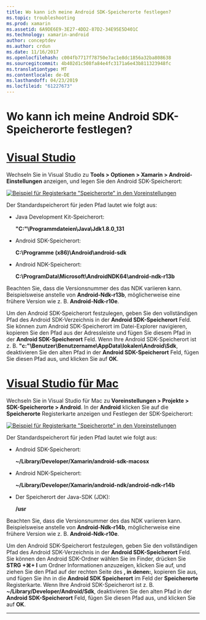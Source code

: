```yaml
---
title: Wo kann ich meine Android SDK-Speicherorte festlegen?
ms.topic: troubleshooting
ms.prod: xamarin
ms.assetid: 6A9DE6E9-3E27-4DD2-87D2-34E95E5D401C
ms.technology: xamarin-android
author: conceptdev
ms.author: crdun
ms.date: 11/16/2017
ms.openlocfilehash: c004fb7717f78750e7ac1e8dc1856a32ba808638
ms.sourcegitcommit: 4b402d1c508fa84e4fc3171a6e43b811323948fc
ms.translationtype: MT
ms.contentlocale: de-DE
ms.lasthandoff: 04/23/2019
ms.locfileid: "61227673"
---
```

# <a name="where-can-i-set-my-android-sdk-locations"></a>Wo kann ich meine Android SDK-Speicherorte festlegen?

# <a name="visual-studiotabwindows"></a>[Visual Studio](#tab/windows)

Wechseln Sie in Visual Studio zu **Tools > Optionen > Xamarin > Android-Einstellungen** anzeigen, und legen Sie den Android SDK-Speicherort:

[![Beispiel für Registerkarte "Speicherorte" in den Voreinstellungen](android-sdk-location-images/win/01-locations-sml.png)](android-sdk-location-images/win/01-locations.png#lightbox)

Der Standardspeicherort für jeden Pfad lautet wie folgt aus:

- Java Development Kit-Speicherort: 

    **"C:"\\Programmdateien\\Java\\Jdk1.8.0_131**

- Android SDK-Speicherort: 

    **C:\\Programme (x86)\\Android\\android-sdk**

- Android NDK-Speicherort: 

    **C:\\ProgramData\\Microsoft\\AndroidNDK64\\android-ndk-r13b**

Beachten Sie, dass die Versionsnummer des das NDK variieren kann. Beispielsweise anstelle von **Android-Ndk-r13b**, möglicherweise eine frühere Version wie z. B. **Android-Ndk-r10e**.

Um den Android SDK-Speicherort festzulegen, geben Sie den vollständigen Pfad des Android SDK-Verzeichnis in der **Android SDK-Speicherort** Feld. Sie können zum Android SDK-Speicherort im Datei-Explorer navigieren, kopieren Sie den Pfad aus der Adressleiste und fügen Sie diesem Pfad in der **Android SDK-Speicherort** Feld.
Wenn Ihre Android SDK-Speicherort ist z. B. **"c:"\\Benutzer\\Benutzername\\AppData\\lokalen\\Android\\Sdk**, deaktivieren Sie den alten Pfad in der  **Android SDK-Speicherort** Feld, fügen Sie diesen Pfad aus, und klicken Sie auf **OK**.

# <a name="visual-studio-for-mactabmacos"></a>[Visual Studio für Mac](#tab/macos)

Wechseln Sie in Visual Studio für Mac zu **Voreinstellungen > Projekte > SDK-Speicherorte > Android**. In der **Android** klicken Sie auf die **Speicherorte** Registerkarte anzeigen und Festlegen der SDK-Speicherort:

[![Beispiel für Registerkarte "Speicherorte" in den Voreinstellungen](android-sdk-location-images/mac/01-locations-sml.png)](android-sdk-location-images/mac/01-locations.png#lightbox)

Der Standardspeicherort für jeden Pfad lautet wie folgt aus:

- Android SDK-Speicherort: 

    **~/Library/Developer/Xamarin/android-sdk-macosx**

- Android NDK-Speicherort: 

    **~/Library/Developer/Xamarin/android-ndk/android-ndk-r14b**

- Der Speicherort der Java-SDK (JDK): 

    **/usr**

Beachten Sie, dass die Versionsnummer des das NDK variieren kann. Beispielsweise anstelle von **Android-Ndk-r14b**, möglicherweise eine frühere Version wie z. B. **Android-Ndk-r10e**.

Um den Android SDK-Speicherort festzulegen, geben Sie den vollständigen Pfad des Android SDK-Verzeichnis in der **Android SDK-Speicherort** Feld. Sie können den Android SDK-Ordner wählen Sie im Finder, drücken Sie **STRG +&#8984;+ I** um Ordner Informationen anzuzeigen, klicken Sie auf, und ziehen Sie den Pfad auf der rechten Seite des **, in denen:**, kopieren Sie aus, und fügen Sie ihn in die **Android SDK Speicherort** im Feld der **Speicherorte** Registerkarte. Wenn Ihre Android SDK-Speicherort ist z. B. **~/Library/Developer/Android/Sdk**, deaktivieren Sie den alten Pfad in der **Android SDK-Speicherort** Feld, fügen Sie diesen Pfad aus, und klicken Sie auf **OK**.

-----
